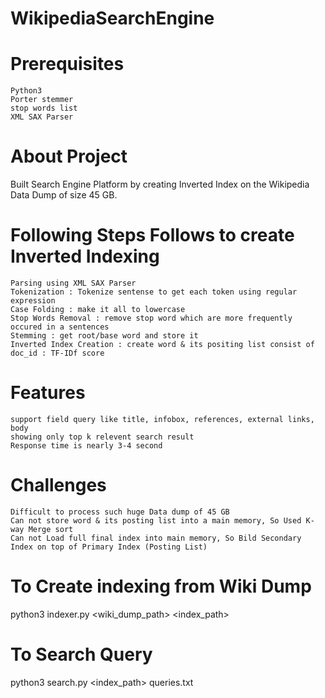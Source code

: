 # WikipediaSearchEngine
# Prerequisites

    Python3
    Porter stemmer
    stop words list
    XML SAX Parser

# About Project

Built Search Engine Platform by creating Inverted Index on the Wikipedia Data Dump of size 45 GB.

# Following Steps Follows to create Inverted Indexing
    
    Parsing using XML SAX Parser
    Tokenization : Tokenize sentense to get each token using regular expression
    Case Folding : make it all to lowercase
    Stop Words Removal : remove stop word which are more frequently occured in a sentences
    Stemming : get root/base word and store it
    Inverted Index Creation : create word & its positing list consist of doc_id : TF-IDf score


# Features

    support field query like title, infobox, references, external links, body
    showing only top k relevent search result
    Response time is nearly 3-4 second

# Challenges

    Difficult to process such huge Data dump of 45 GB
    Can not store word & its posting list into a main memory, So Used K-way Merge sort
    Can not Load full final index into main memory, So Bild Secondary Index on top of Primary Index (Posting List)

# To Create indexing from Wiki Dump

python3 indexer.py <wiki_dump_path> <index_path>

# To Search Query

python3 search.py <index_path> queries.txt
